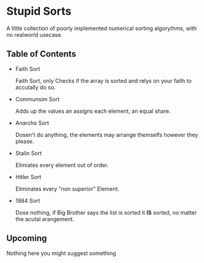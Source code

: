# Stupid Sorts

A little collection of poorly implemented numerical sorting algorythms, with no realworld usecase.

## Table of Contents

* Faith Sort

    Faith Sort, only Checks if the array is sorted and relys on your faith to accutally do so.

* Communsim Sort

    Adds up the values an assigns each element, an equal share.

* Anarcho Sort

    Dosen't do anything, the elements may arrange themselfs however they please.

* Stalin Sort

    Elimiates every element out of order.

* Hitler Sort

    Eliminates every "non superior" Element.

* 1984 Sort

    Dose nothing, if Big Brother says the list is sorted it **IS** sorted,
    no matter the acutal arangement.

## Upcoming

Nothing here you
might suggest something
